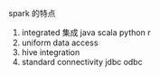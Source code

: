 spark 的特点
1. integrated 集成 java scala python r
2. uniform data access
3. hive integration 
4. standard connectivity jdbc odbc